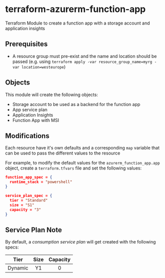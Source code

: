 # terraform-azurerm-function-app
Terraform Module to create a function app with a storage account and application insights

## Prerequisites

- A resource group must pre-exist and the name and location should be passed (e.g. using `terraform apply -var resource_group_name=myrg -var location=westeurope`)

## Objects

This module will create the following objects:

- Storage account to be used as a backend for the function app
- App service plan
- Application Insights
- Function App with MSI

## Modifications

Each resource have it's own defaults and a corresponding `map` variable that can be used to pass the different values to the resource

For example, to modify the default values for the `azurerm_function_app.app` object, create a `terraform.tfvars` file and set the following values:

```json
function_app_spec = {
  runtime_stack = "powershell"
}

service_plan_spec = {
  tier = "Standard"
  size = "S1"
  capacity = "3"
}
```

## Service Plan Note

By default, a *consumption service plan* will get created with the following specs:

|  Tier   | Size  | Capacity |
| :-----: | :---: | :------: |
| Dynamic |  Y1   |    0     |